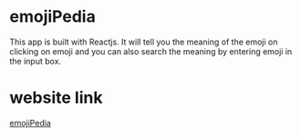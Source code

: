 # emojiPedia
This app is built with Reactjs. It will tell you the meaning of the emoji on clicking on emoji and you can  also search the meaning by entering emoji in the input box.

# website link
[emojiPedia](https://6kyu2.csb.app/)

